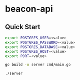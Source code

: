# beacon-api


## Quick Start 

```bash
export POSTGRES_USER=<value>
export POSTGRES_PASSWORD=<value>
export POSTGRES_DATABASE=<value>
export POSTGRES_HOST=<value>
export PORT=<value>
```

```bash
go build -o server cmd/main.go
```

```bash
./server
```
